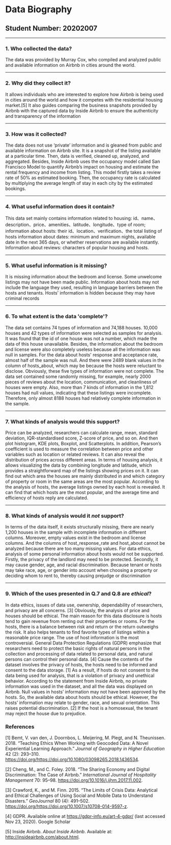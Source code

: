 # Data Biography

## Student Number: 20202007

---

### 1. Who collected the data?

The data was provided by Murray Cox, who compiled and analyzed public and available information on Airbnb in cities around the world.

---

### 2. Why did they collect it?

It allows individuals who are interested to explore how Airbnb is being used in cities around the world and how it competes with the residential housing market.[5] It also guides comparing the business snapshots provided by Airbnb with the captured data by Inside Airbnb to ensure the authenticity and transparency of the information

---

### 3. How was it collected?

The data does not use ‘private’ information and is gleaned from public and available information on Airbnb site. It is a snapshot of the listing available at a particular time. Then, data is verified, cleaned up, analyzed, and aggregated. Besides, Inside Airbnb uses the occupancy model called San Francisco Model to quantify Airbnb’s impact on housing and estimate the rental frequency and income from listing. This model firstly takes a review rate of 50% as estimated booking. Then, the occupancy rate is calculated by multiplying the average length of stay in each city by the estimated bookings.

---

### 4. What useful information does it contain?


This data set mainly contains information related to housing: id、name、description、price、amenities、latitude、longitude、type of room; 
information about hosts: their id、location、verification、the total listing of hosts 
information about dates: minimum and maximum nights, available date in the next 365 days, or whether reservations are available instantly.
Information about reviews: characters of popular housing and hosts.

---

### 5. What useful information is it missing?

It is missing information about the bedroom and license. Some unwelcome listings may not have been made public. Information about hosts may not include the language they used, resulting in language barriers between the hosts and tenants. Hosts’ information is hidden because they may have criminal records


---

### 6. To what extent is the data 'complete'?

The data set contains 74 types of information and 74,188 houses. 10,000 houses and 42 types of information were selected as samples for analysis. It was found that the id of one house was not a number, which made the data of this house unavailable. Besides, the information about the bedroom and license were also completely useless because all the information was null in samples. For the data about hosts' response and acceptance rate, almost half of the sample was null. And there were 2489 blank values in the column of hosts_about, which may be because the hosts were reluctant to disclose. Obviously, these five types of information were not complete. The data set contained some randomly missing, for example, nearly 2000 pieces of reviews about the location, communication, and cleanliness of houses were empty. Also, more than 7 kinds of information in the 1,812 houses had null values, indicating that these listings were incomplete. Therefore, only almost 8188 houses had relatively complete information in the sample.

---

### 7. What kinds of analysis would this support?

Price can be analyzed, researchers can calculate range, mean, standard deviation, IQR-standardised score, Z-score of price, and so on. And then plot histogram, KDE plots, Boxplot, and Scatterplots. In addition, Pearson’s coefficient is used to measure the correlation between price and other variables such as location or related reviews. It can also reveal the distribution of prices across different areas. In terms of housing analysis, it allows visualizing the data by combining longitude and latitude, which provides a straightforward map of the listings showing prices on it. It can find out which area the houses are mainly distributed in and which category of property or room in the same areas are the most popular. According to the analysis of hosts, the average listings owned by each host is revealed. It can find that which hosts are the most popular, and the average time and efficiency of hosts reply are calculated.

---

### 8. What kinds of analysis would it _not_ support?

In terms of the data itself, it exists structurally missing, there are nearly 1,200 houses in the sample with incomplete information in different columns. Moreover, empty values exist in the bedroom and license columns. And the columns of host_response_rate and host_about cannot be analyzed because there are too many missing values. 
For data ethics, analysis of some personal information about hosts would not be supported. Firstly, the privacy of the landlord may need to be protected. Secondly, it may cause gender, age, and racial discrimination. Because tenant or hosts may take race, age, or gender into account when choosing a property or deciding whom to rent to, thereby causing prejudge or discrimination

---

### 9. Which of the uses presented in Q.7 and Q.8 are _ethical_?

In data ethics, issues of data use, ownership, dependability of researchers, and privacy are all concerns. [3] Obviously, the analysis of price and houses should be ethical. The main reason for this data disclosure is hosts tend to gain revenue from renting out their properties or rooms. For the hosts, there is a balance between risk and return or the return outweighs the risk. It also helps tenants to find favorite types of listings within a reasonable price range.
The use of host information is the most controversial. General Data Protection Regulations (GDPR) emphasize that researchers need to protect the basic rights of natural persons in the collection and processing of data related to personal data, and natural persons can control their personal data. [4] Cause the contents of the dataset involves the privacy of hosts, the hosts need to be informed and consent to the data storage. [1] As a result, if hosts do not consent to the data being used for analysis, that is a violation of privacy and unethical behavior. According to the statement from Inside Airbnb, no private information was used in the dataset, and all the data was displayed on Airbnb. Null values in hosts’ information may not have been approved by the hosts. So, the available data about hosts should be ethical. However, the hosts’ information may relate to gender, race, and sexual orientation. This raises potential discrimination. [2] If the host is a homosexual, the tenant may reject the house due to prejudice.

### References

[1] Bemt, V. van den, J. Doornbos, L. Meijering, M. Plegt, and N. Theunissen. 2018. “Teaching Ethics When Working with Geocoded Data: A Novel Experiential Learning Approach.” *Journal of Geography in Higher Education* 42 (2): 293–310. https://doi.org/https://doi.org/10.1080/03098265.2018.1436534.

[2] Cheng, M., and C. Foley. 2018. “The Sharing Economy and Digital Discrimination: The Case of Airbnb.” *International Journal of Hospitality Management* 70: 95–98. https://doi.org/10.1016/j.ijhm.2017.11.002.

[3] Crawford, K., and M. Finn. 2015. “The Limits of Crisis Data: Analytical and Ethical Challenges of Using Social and Mobile Data to Understand Disasters.” *GeoJournal* 80 (4): 491–502. https://doi.org/https://doi.org/10.1007/s10708-014-9597-z.

[4] GDPR. Available online at https://gdpr-info.eu/art-4-gdpr/ (last accessed Nov 23, 2020). Google Scholar

[5] Inside Airbnb. *About Inside Airbnb*. Available at: http://insideairbnb.com/about.html.




